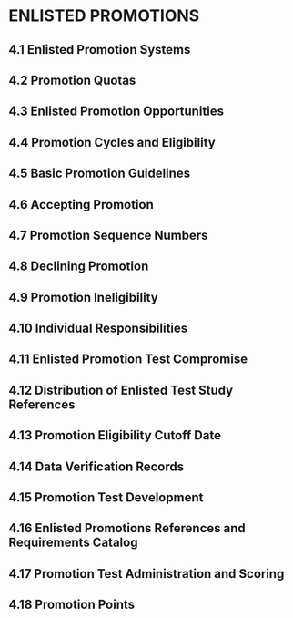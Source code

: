 # ENLISTED PROMOTIONS

## 4.1 Enlisted Promotion Systems

## 4.2 Promotion Quotas

## 4.3 Enlisted Promotion Opportunities

## 4.4 Promotion Cycles and Eligibility

## 4.5 Basic Promotion Guidelines

## 4.6 Accepting Promotion

## 4.7 Promotion Sequence Numbers

## 4.8 Declining Promotion

## 4.9 Promotion Ineligibility

## 4.10 Individual Responsibilities

## 4.11 Enlisted Promotion Test Compromise

## 4.12 Distribution of Enlisted Test Study References

## 4.13 Promotion Eligibility Cutoff Date

## 4.14 Data Verification Records

## 4.15 Promotion Test Development

## 4.16 Enlisted Promotions References and Requirements Catalog

## 4.17 Promotion Test Administration and Scoring

## 4.18 Promotion Points

